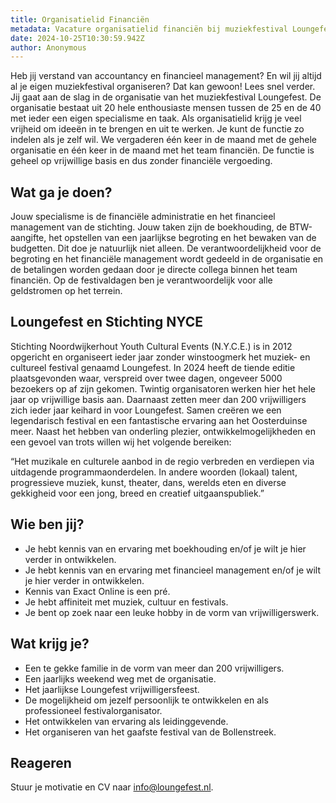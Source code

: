 ```yaml
---
title: Organisatielid Financiën
metadata: Vacature organisatielid financiën bij muziekfestival Loungefest in Noordwijkerhout
date: 2024-10-25T10:30:59.942Z
author: Anonymous
---
```


Heb jij verstand van accountancy en financieel management? En wil jij altijd al je eigen muziekfestival organiseren? Dat kan gewoon! Lees snel verder.
Jij gaat aan de slag in de organisatie van het muziekfestival Loungefest. De organisatie bestaat uit 20 hele enthousiaste mensen tussen de 25 en de 40 met ieder een eigen specialisme en taak. Als organisatielid krijg je veel vrijheid om ideeën in te brengen en uit te werken. Je kunt de functie zo indelen als je zelf wil. We vergaderen één keer in de maand met de gehele organisatie en één keer in de maand met het team financiën. De functie is geheel op vrijwillige basis en dus zonder financiële vergoeding.

## Wat ga je doen?
Jouw specialisme is de financiële administratie en het financieel management van de stichting. Jouw taken zijn de boekhouding, de BTW-aangifte, het opstellen van een jaarlijkse begroting en het bewaken van de budgetten. Dit doe je natuurlijk niet alleen. De verantwoordelijkheid voor de begroting en het financiële management wordt gedeeld in de organisatie en de betalingen worden gedaan door je directe collega binnen het team financiën. Op de festivaldagen ben je verantwoordelijk voor alle geldstromen op het terrein.

## Loungefest en Stichting NYCE
Stichting Noordwijkerhout Youth Cultural Events (N.Y.C.E.) is in 2012 opgericht en organiseert ieder jaar zonder winstoogmerk het muziek- en cultureel festival genaamd Loungefest. In 2024 heeft de tiende editie plaatsgevonden waar, verspreid over twee dagen, ongeveer 5000 bezoekers op af zijn gekomen. Twintig organisatoren werken hier het hele jaar op vrijwillige basis aan. Daarnaast zetten meer dan 200 vrijwilligers zich ieder jaar keihard in voor Loungefest. Samen creëren we een legendarisch festival en een fantastische ervaring aan het Oosterduinse meer. Naast het hebben van onderling plezier, ontwikkelmogelijkheden en een gevoel van trots willen wij het volgende bereiken:

“Het muzikale en culturele aanbod in de regio verbreden en verdiepen via uitdagende programmaonderdelen. In andere woorden (lokaal) talent, progressieve muziek, kunst, theater, dans, werelds eten en diverse gekkigheid voor een jong, breed en creatief uitgaanspubliek.”


## Wie ben jij?
- Je hebt kennis van en ervaring met boekhouding en/of je wilt je hier verder in ontwikkelen.
- Je hebt kennis van en ervaring met financieel management en/of je wilt je hier verder in ontwikkelen.
- Kennis van Exact Online is een pré.
- Je hebt affiniteit met muziek, cultuur en festivals.
- Je bent op zoek naar een leuke hobby in de vorm van vrijwilligerswerk.

## Wat krijg je?
- Een te gekke familie in de vorm van meer dan 200 vrijwilligers.
- Een jaarlijks weekend weg met de organisatie.
- Het jaarlijkse Loungefest vrijwilligersfeest.
- De mogelijkheid om jezelf persoonlijk te ontwikkelen en als professioneel festivalorganisator.
- Het ontwikkelen van ervaring als leidinggevende.
- Het organiseren van het gaafste festival van de Bollenstreek.

## Reageren
Stuur je motivatie en CV naar info@loungefest.nl. 
